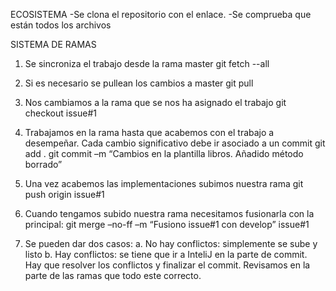 ECOSISTEMA
-Se clona el repositorio con el enlace.
-Se comprueba que están todos los archivos

SISTEMA DE RAMAS
1.	Se sincroniza el trabajo desde la rama master
git fetch --all
2.	Si es necesario se pullean los cambios a master
git pull
3.	Nos cambiamos a la rama que se nos ha asignado el trabajo
git checkout issue#1
4.	Trabajamos en la rama hasta que acabemos con el trabajo a desempeñar. Cada cambio significativo debe ir asociado a un commit
git add .
git commit –m “Cambios en la plantilla libros. Añadido método borrado”
5.	Una vez acabemos las implementaciones subimos nuestra rama
git push origin issue#1
6.	Cuando tengamos subido nuestra rama necesitamos fusionarla con la principal:
git merge –no-ff –m “Fusiono issue#1 con develop” issue#1

7.	Se pueden dar dos casos:
a.	No hay conflictos: simplemente se sube y listo
b.	Hay conflictos: se tiene que ir a InteliJ en la parte de commit. Hay que resolver los conflictos y finalizar el commit. Revisamos en la parte de las ramas que todo este correcto.
